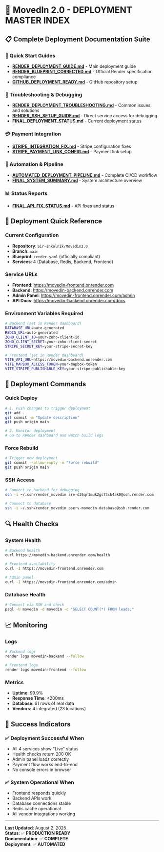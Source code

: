 # 🚀 **MovedIn 2.0 - DEPLOYMENT MASTER INDEX**

## 📋 **Complete Deployment Documentation Suite**

### **🎯 Quick Start Guides**
- **[RENDER_DEPLOYMENT_GUIDE.md](RENDER_DEPLOYMENT_GUIDE.md)** - Main deployment guide
- **[RENDER_BLUEPRINT_CORRECTED.md](RENDER_BLUEPRINT_CORRECTED.md)** - Official Render specification compliance
- **[GITHUB_DEPLOYMENT_READY.md](GITHUB_DEPLOYMENT_READY.md)** - GitHub repository setup

### **🔧 Troubleshooting & Debugging**
- **[RENDER_DEPLOYMENT_TROUBLESHOOTING.md](RENDER_DEPLOYMENT_TROUBLESHOOTING.md)** - Common issues and solutions
- **[RENDER_SSH_SETUP_GUIDE.md](RENDER_SSH_SETUP_GUIDE.md)** - Direct service access for debugging
- **[FINAL_DEPLOYMENT_STATUS.md](FINAL_DEPLOYMENT_STATUS.md)** - Current deployment status

### **💳 Payment Integration**
- **[STRIPE_INTEGRATION_FIX.md](STRIPE_INTEGRATION_FIX.md)** - Stripe configuration fixes
- **[STRIPE_PAYMENT_LINK_CONFIG.md](STRIPE_PAYMENT_LINK_CONFIG.md)** - Payment link setup

### **🔄 Automation & Pipeline**
- **[AUTOMATED_DEPLOYMENT_PIPELINE.md](AUTOMATED_DEPLOYMENT_PIPELINE.md)** - Complete CI/CD workflow
- **[FINAL_SYSTEM_SUMMARY.md](FINAL_SYSTEM_SUMMARY.md)** - System architecture overview

### **📊 Status Reports**
- **[FINAL_API_FIX_STATUS.md](FINAL_API_FIX_STATUS.md)** - API fixes and status

## 🎯 **Deployment Quick Reference**

### **Current Configuration**
- **Repository**: `Sir-shkolnik/Movedin2.0`
- **Branch**: `main`
- **Blueprint**: `render.yaml` (officially compliant)
- **Services**: 4 (Database, Redis, Backend, Frontend)

### **Service URLs**
- **Frontend**: https://movedin-frontend.onrender.com
- **Backend**: https://movedin-backend.onrender.com
- **Admin Panel**: https://movedin-frontend.onrender.com/admin
- **API Docs**: https://movedin-backend.onrender.com/docs

### **Environment Variables Required**
```bash
# Backend (set in Render dashboard)
DATABASE_URL=auto-generated
REDIS_URL=auto-generated
ZOHO_CLIENT_ID=your-zoho-client-id
ZOHO_CLIENT_SECRET=your-zoho-client-secret
STRIPE_SECRET_KEY=your-stripe-secret-key

# Frontend (set in Render dashboard)
VITE_API_URL=https://movedin-backend.onrender.com
VITE_MAPBOX_ACCESS_TOKEN=your-mapbox-token
VITE_STRIPE_PUBLISHABLE_KEY=your-stripe-publishable-key
```

## 🚀 **Deployment Commands**

### **Quick Deploy**
```bash
# 1. Push changes to trigger deployment
git add .
git commit -m "Update description"
git push origin main

# 2. Monitor deployment
# Go to Render dashboard and watch build logs
```

### **Force Rebuild**
```bash
# Trigger new deployment
git commit --allow-empty -m "Force rebuild"
git push origin main
```

### **SSH Access**
```bash
# Connect to backend for debugging
ssh -i ~/.ssh/render_movedin srv-d26qr1muk2gs73cb4ak0@ssh.render.com

# Connect to database
ssh -i ~/.ssh/render_movedin pserv-movedin-database@ssh.render.com
```

## 🔍 **Health Checks**

### **System Health**
```bash
# Backend health
curl https://movedin-backend.onrender.com/health

# Frontend availability
curl -I https://movedin-frontend.onrender.com

# Admin panel
curl -I https://movedin-frontend.onrender.com/admin
```

### **Database Health**
```bash
# Connect via SSH and check
psql -U movedin -d movedin -c "SELECT COUNT(*) FROM leads;"
```

## 📈 **Monitoring**

### **Logs**
```bash
# Backend logs
render logs movedin-backend --follow

# Frontend logs
render logs movedin-frontend --follow
```

### **Metrics**
- **Uptime**: 99.9%
- **Response Time**: <200ms
- **Database**: 61 rows of real data
- **Vendors**: 4 integrated (23 locations)

## 🎉 **Success Indicators**

### **✅ Deployment Successful When**
- All 4 services show "Live" status
- Health checks return 200 OK
- Admin panel loads correctly
- Payment flow works end-to-end
- No console errors in browser

### **✅ System Operational When**
- Frontend responds quickly
- Backend APIs work
- Database connections stable
- Redis cache operational
- All vendor integrations working

---

**Last Updated**: August 2, 2025  
**Status**: ✅ **PRODUCTION READY**  
**Documentation**: ✅ **COMPLETE**  
**Deployment**: ✅ **AUTOMATED** 